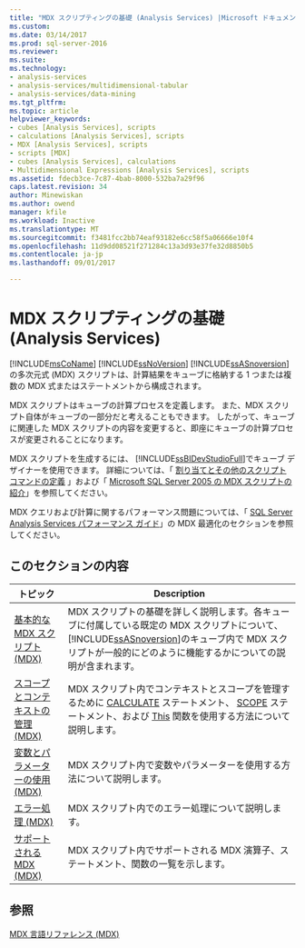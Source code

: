 ```yaml
---
title: "MDX スクリプティングの基礎 (Analysis Services) |Microsoft ドキュメント"
ms.custom: 
ms.date: 03/14/2017
ms.prod: sql-server-2016
ms.reviewer: 
ms.suite: 
ms.technology:
- analysis-services
- analysis-services/multidimensional-tabular
- analysis-services/data-mining
ms.tgt_pltfrm: 
ms.topic: article
helpviewer_keywords:
- cubes [Analysis Services], scripts
- calculations [Analysis Services], scripts
- MDX [Analysis Services], scripts
- scripts [MDX]
- cubes [Analysis Services], calculations
- Multidimensional Expressions [Analysis Services], scripts
ms.assetid: fdecb3ce-7c87-4bab-8000-532ba7a29f96
caps.latest.revision: 34
author: Minewiskan
ms.author: owend
manager: kfile
ms.workload: Inactive
ms.translationtype: MT
ms.sourcegitcommit: f3481fcc2bb74eaf93182e6cc58f5a06666e10f4
ms.openlocfilehash: 11d9dd08521f271284c13a3d93e37fe32d8850b5
ms.contentlocale: ja-jp
ms.lasthandoff: 09/01/2017

---
```

# <a name="mdx-scripting-fundamentals-analysis-services"></a>MDX スクリプティングの基礎 (Analysis Services)
  [!INCLUDE[msCoName](../../../includes/msconame-md.md)] [!INCLUDE[ssNoVersion](../../../includes/ssnoversion-md.md)] [!INCLUDE[ssASnoversion](../../../includes/ssasnoversion-md.md)]の多次元式 (MDX) スクリプトは、計算結果をキューブに格納する 1 つまたは複数の MDX 式またはステートメントから構成されます。  
  
 MDX スクリプトはキューブの計算プロセスを定義します。 また、MDX スクリプト自体がキューブの一部分だと考えることもできます。 したがって、キューブに関連した MDX スクリプトの内容を変更すると、即座にキューブの計算プロセスが変更されることになります。  
  
 MDX スクリプトを生成するには、 [!INCLUDE[ssBIDevStudioFull](../../../includes/ssbidevstudiofull-md.md)]でキューブ デザイナーを使用できます。 詳細については、「 [割り当てとその他のスクリプト コマンドの定義](../../../analysis-services/multidimensional-models/define-assignments-and-other-script-commands.md) 」および「 [Microsoft SQL Server 2005 の MDX スクリプトの紹介](http://go.microsoft.com/fwlink/?LinkId=81892)」を参照してください。  
  
 MDX クエリおよび計算に関するパフォーマンス問題については、「 [SQL Server Analysis Services パフォーマンス ガイド](http://go.microsoft.com/fwlink/p/?LinkId=399050)」の MDX 最適化のセクションを参照してください。  
  
## <a name="in-this-section"></a>このセクションの内容  
  
|トピック|Description|  
|-----------|-----------------|  
|[基本的な MDX スクリプト &#40;MDX&#41;](../../../analysis-services/multidimensional-models/mdx/the-basic-mdx-script-mdx.md)|MDX スクリプトの基礎を詳しく説明します。各キューブに付属している既定の MDX スクリプトについて、 [!INCLUDE[ssASnoversion](../../../includes/ssasnoversion-md.md)]のキューブ内で MDX スクリプトが一般的にどのように機能するかについての説明が含まれます。|  
|[スコープとコンテキストの管理 &#40;MDX&#41;](../../../analysis-services/multidimensional-models/mdx/managing-scope-and-context-mdx.md)|MDX スクリプト内でコンテキストとスコープを管理するために [CALCULATE](../../../mdx/mdx-scripting-calculate.md) ステートメント、 [SCOPE](../../../mdx/mdx-scripting-scope.md) ステートメント、および [This](../../../mdx/this-mdx.md) 関数を使用する方法について説明します。|  
|[変数とパラメーターの使用 &#40;MDX&#41;](../../../analysis-services/multidimensional-models/mdx/using-variables-and-parameters-mdx.md)|MDX スクリプト内で変数やパラメーターを使用する方法について説明します。|  
|[エラー処理 &#40;MDX&#41;](../../../analysis-services/multidimensional-models/mdx/error-handling-mdx.md)|MDX スクリプト内でのエラー処理について説明します。|  
|[サポートされる MDX &#40;MDX&#41;](../../../analysis-services/multidimensional-models/mdx/supported-mdx-mdx.md)|MDX スクリプト内でサポートされる MDX 演算子、ステートメント、関数の一覧を示します。|  
  
## <a name="see-also"></a>参照  
 [MDX 言語リファレンス &#40;MDX&#41;](../../../mdx/mdx-language-reference-mdx.md)  
  
  

